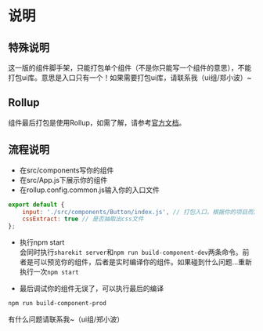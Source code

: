 # 说明

## 特殊说明
这一版的组件脚手架，只能打包单个组件（不是你只能写一个组件的意思），不能打包ui库。意思是入口只有一个！如果需要打包ui库，请联系我（ui组/郑小波）~

## Rollup
组件最后打包是使用Rollup，如需了解，请参考[官方文档](http://www.rollupjs.com/)。

## 流程说明

- 在src/components写你的组件
- 在src/App.js下展示你的组件
- 在rollup.config.common.js输入你的入口文件

```js
export default {
    input: './src/components/Button/index.js', // 打包入口，根据你的项目而定
    cssExtract: true // 是否抽取出css文件
};
```

- 执行npm start   
会同时执行`sharekit server`和`npm run build-component-dev`两条命令。前者是可以预览你的组件，后者是实时编译你的组件。如果碰到什么问题...重新执行一次`npm start`

- 最后调试你的组件无误了，可以执行最后的编译

```bash
npm run build-component-prod
```

有什么问题请联系我~（ui组/郑小波）

